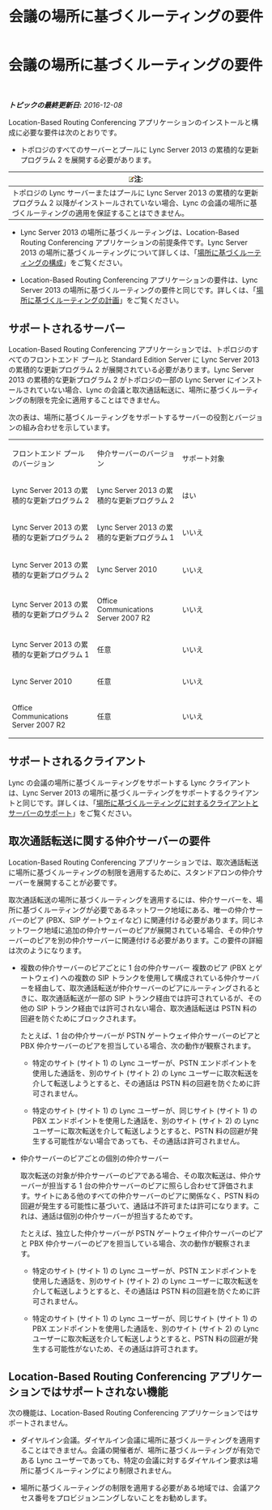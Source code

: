 ﻿---
title: 会議の場所に基づくルーティングの要件
TOCTitle: 会議の場所に基づくルーティングの要件
ms:assetid: 766d9286-2c34-4faf-bb3e-f0ca478a70cf
ms:mtpsurl: https://technet.microsoft.com/ja-jp/library/Dn362806(v=OCS.15)
ms:contentKeyID: 56270105
ms.date: 12/10/2016
mtps_version: v=OCS.15
ms.translationtype: HT
---

# 会議の場所に基づくルーティングの要件

 

_**トピックの最終更新日:** 2016-12-08_

Location-Based Routing Conferencing アプリケーションのインストールと構成に必要な要件は次のとおりです。

  - トポロジのすべてのサーバーとプールに Lync Server 2013 の累積的な更新プログラム 2 を展開する必要があります。

<table>
<thead>
<tr class="header">
<th><img src="images/Gg412781.note(OCS.15).gif" title="note" alt="note" />注:</th>
</tr>
</thead>
<tbody>
<tr class="odd">
<td>トポロジの Lync サーバーまたはプールに Lync Server 2013 の累積的な更新プログラム 2 以降がインストールされていない場合、Lync の会議の場所に基づくルーティングの適用を保証することはできません。</td>
</tr>
</tbody>
</table>


  - Lync Server 2013 の場所に基づくルーティングは、Location-Based Routing Conferencing アプリケーションの前提条件です。Lync Server 2013 の場所に基づくルーティングについて詳しくは、「[場所に基づくルーティングの構成](lync-server-2013-configuring-location-based-routing.md)」をご覧ください。

  - Location-Based Routing Conferencing アプリケーションの要件は、Lync Server 2013 の場所に基づくルーティングの要件と同じです。詳しくは、「[場所に基づくルーティングの計画](lync-server-2013-planning-for-location-based-routing.md)」をご覧ください。

## サポートされるサーバー

Location-Based Routing Conferencing アプリケーションでは、トポロジのすべてのフロントエンド プールと Standard Edition Server に Lync Server 2013 の累積的な更新プログラム 2 が展開されている必要があります。Lync Server 2013 の累積的な更新プログラム 2 がトポロジの一部の Lync Server にインストールされていない場合、Lync の会議と取次通話転送に、場所に基づくルーティングの制限を完全に適用することはできません。

次の表は、場所に基づくルーティングをサポートするサーバーの役割とバージョンの組み合わせを示しています。


<table>
<colgroup>
<col style="width: 33%" />
<col style="width: 33%" />
<col style="width: 33%" />
</colgroup>
<tbody>
<tr class="odd">
<td><p>フロントエンド プールのバージョン</p></td>
<td><p>仲介サーバーのバージョン</p></td>
<td><p>サポート対象</p></td>
</tr>
<tr class="even">
<td><p>Lync Server 2013 の累積的な更新プログラム 2</p></td>
<td><p>Lync Server 2013 の累積的な更新プログラム 2</p></td>
<td><p>はい</p></td>
</tr>
<tr class="odd">
<td><p>Lync Server 2013 の累積的な更新プログラム 2</p></td>
<td><p>Lync Server 2013 の累積的な更新プログラム 1</p></td>
<td><p>いいえ</p></td>
</tr>
<tr class="even">
<td><p>Lync Server 2013 の累積的な更新プログラム 2</p></td>
<td><p>Lync Server 2010</p></td>
<td><p>いいえ</p></td>
</tr>
<tr class="odd">
<td><p>Lync Server 2013 の累積的な更新プログラム 2</p></td>
<td><p>Office Communications Server 2007 R2</p></td>
<td><p>いいえ</p></td>
</tr>
<tr class="even">
<td><p>Lync Server 2013 の累積的な更新プログラム 1</p></td>
<td><p>任意</p></td>
<td><p>いいえ</p></td>
</tr>
<tr class="odd">
<td><p>Lync Server 2010</p></td>
<td><p>任意</p></td>
<td><p>いいえ</p></td>
</tr>
<tr class="even">
<td><p>Office Communications Server 2007 R2</p></td>
<td><p>任意</p></td>
<td><p>いいえ</p></td>
</tr>
</tbody>
</table>


## サポートされるクライアント

Lync の会議の場所に基づくルーティングをサポートする Lync クライアントは、Lync Server 2013 の場所に基づくルーティングをサポートするクライアントと同じです。詳しくは、「[場所に基づくルーティングに対するクライアントとサーバーのサポート](lync-server-2013-client-and-server-support-for-location-based-routing.md)」をご覧ください。

## 取次通話転送に関する仲介サーバーの要件

Location-Based Routing Conferencing アプリケーションでは、取次通話転送に場所に基づくルーティングの制限を適用するために、スタンドアロンの仲介サーバーを展開することが必要です。

取次通話転送の場所に基づくルーティングを適用するには、仲介サーバーを、場所に基づくルーティングが必要であるネットワーク地域にある、唯一の仲介サーバーのピア (PBX、SIP ゲートウェイなど) に関連付ける必要があります。同じネットワーク地域に追加の仲介サーバーのピアが展開されている場合、その仲介サーバーのピアを別の仲介サーバーに関連付ける必要があります。この要件の詳細は次のようになります。

  - 複数の仲介サーバーのピアごとに 1 台の仲介サーバー 複数のピア (PBX とゲートウェイ) への複数の SIP トランクを使用して構成されている仲介サーバーを経由して、取次通話転送が仲介サーバーのピアにルーティングされるときに、取次通話転送が一部の SIP トランク経由では許可されているが、その他の SIP トランク経由では許可されない場合、取次通話転送は PSTN 料の回避を防ぐためにブロックされます。
    
    たとえば、1 台の仲介サーバーが PSTN ゲートウェイ仲介サーバーのピアと PBX 仲介サーバーのピアを担当している場合、次の動作が観察されます。
    
      - 特定のサイト (サイト 1) の Lync ユーザーが、PSTN エンドポイントを使用した通話を、別のサイト (サイト 2) の Lync ユーザーに取次転送を介して転送しようとすると、その通話は PSTN 料の回避を防ぐために許可されません。
    
      - 特定のサイト (サイト 1) の Lync ユーザーが、同じサイト (サイト 1) の PBX エンドポイントを使用した通話を、別のサイト (サイト 2) の Lync ユーザーに取次転送を介して転送しようとすると、PSTN 料の回避が発生する可能性がない場合であっても、その通話は許可されません。

  - 仲介サーバーのピアごとの個別の仲介サーバー
    
    取次転送の対象が仲介サーバーのピアである場合、その取次転送は、仲介サーバーが担当する 1 台の仲介サーバーのピアに照らし合わせて評価されます。サイトにある他のすべての仲介サーバーのピアに関係なく、PSTN 料の回避が発生する可能性に基づいて、通話は不許可または許可になります。これは、通話は個別の仲介サーバーが担当するためです。
    
    たとえば、独立した仲介サーバーが PSTN ゲートウェイ仲介サーバーのピアと PBX 仲介サーバーのピアを担当している場合、次の動作が観察されます。
    
      - 特定のサイト (サイト 1) の Lync ユーザーが、PSTN エンドポイントを使用した通話を、別のサイト (サイト 2) の Lync ユーザーに取次転送を介して転送しようとすると、その通話は PSTN 料の回避を防ぐために許可されません。
    
      - 特定のサイト (サイト 1) の Lync ユーザーが、同じサイト (サイト 1) の PBX エンドポイントを使用した通話を、別のサイト (サイト 2) の Lync ユーザーに取次転送を介して転送しようとすると、PSTN 料の回避が発生する可能性がないため、その通話は許可されます。

## Location-Based Routing Conferencing アプリケーションではサポートされない機能

次の機能は、Location-Based Routing Conferencing アプリケーションではサポートされません。

  - ダイヤルイン会議。ダイヤルイン会議に場所に基づくルーティングを適用することはできません。会議の開催者が、場所に基づくルーティングが有効である Lync ユーザーであっても、特定の会議に対するダイヤルイン要求は場所に基づくルーティングにより制限されません。

  - 場所に基づくルーティングの制限を適用する必要がある地域では、会議アクセス番号をプロビジョンニングしないことをお勧めします。

